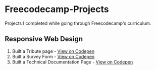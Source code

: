 # Freecodecamp-Projects
Projects I completed while going through Freecodecamp's curriculum. 
## Responsive Web Design
1. Built a Tribute page - [View on Codepen](https://codepen.io/jenniferobidike/pen/MWGqzMX)
2. Built a Survey Form - [View on Codepen](https://codepen.io/jenniferobidike/pen/yLjRJNV)
3. Built a Technical Documentation Page - [View on Codepen](https://codepen.io/jenniferobidike/pen/NWMVmEV)
